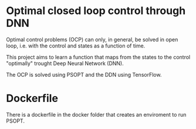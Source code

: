 # Optimal closed loop control through DNN

Optimal control problems (OCP) can only, in general, be solved in open loop, i.e. with the control and states
as a function of time.

This project aims to learn a function that maps from the states to the control "optimally" 
trought Deep Neural Network (DNN).

The OCP is solved using PSOPT and the DDN using TensorFlow.

# Dockerfile
There is a dockerfile in the docker folder that creates an enviroment to run PSOPT. 
